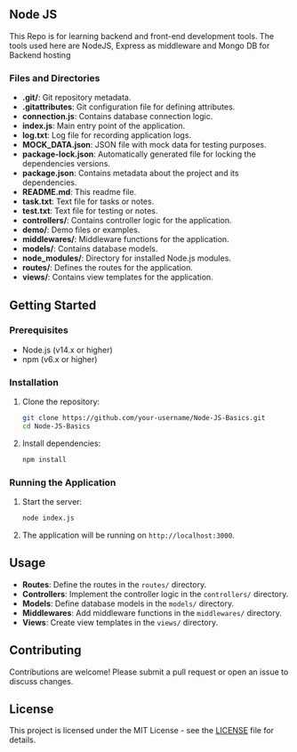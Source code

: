 ## Node JS

This Repo is for learning backend and front-end development tools.
The tools used here are NodeJS, Express as middleware and Mongo DB for Backend hosting

### Files and Directories

- **.git/**: Git repository metadata.
- **.gitattributes**: Git configuration file for defining attributes.
- **connection.js**: Contains database connection logic.
- **index.js**: Main entry point of the application.
- **log.txt**: Log file for recording application logs.
- **MOCK_DATA.json**: JSON file with mock data for testing purposes.
- **package-lock.json**: Automatically generated file for locking the dependencies versions.
- **package.json**: Contains metadata about the project and its dependencies.
- **README.md**: This readme file.
- **task.txt**: Text file for tasks or notes.
- **test.txt**: Text file for testing or notes.
- **controllers/**: Contains controller logic for the application.
- **demo/**: Demo files or examples.
- **middlewares/**: Middleware functions for the application.
- **models/**: Contains database models.
- **node_modules/**: Directory for installed Node.js modules.
- **routes/**: Defines the routes for the application.
- **views/**: Contains view templates for the application.

## Getting Started

### Prerequisites

- Node.js (v14.x or higher)
- npm (v6.x or higher)

### Installation

1. Clone the repository:

   ```sh
   git clone https://github.com/your-username/Node-JS-Basics.git
   cd Node-JS-Basics
   ```

2. Install dependencies:
   ```sh
   npm install
   ```

### Running the Application

1. Start the server:

   ```sh
   node index.js
   ```

2. The application will be running on `http://localhost:3000`.

## Usage

- **Routes**: Define the routes in the `routes/` directory.
- **Controllers**: Implement the controller logic in the `controllers/` directory.
- **Models**: Define database models in the `models/` directory.
- **Middlewares**: Add middleware functions in the `middlewares/` directory.
- **Views**: Create view templates in the `views/` directory.

## Contributing

Contributions are welcome! Please submit a pull request or open an issue to discuss changes.

## License

This project is licensed under the MIT License - see the [LICENSE](LICENSE) file for details.
